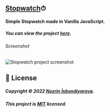 ## [Stopwatch](https://youtu.be/ClSrx1oXwjE "Click me!🎶")⏱

#### Simple Stopwatch made in Vanilla JavaScript.

##### You can view the project [here](https://isbendiyarovanezrin.github.io/Stopwatch "Click me!⏱").

###### _Screenshot_

![Stopwatch project screenshot](https://i.postimg.cc/90sLyftL/stopwatch.png)

## 📝 License

##### Copyright © 2022 [Nəzrin İsbəndiyarova](https://github.com/isbendiyarovanezrin "Click me!🙂").

##### This project is [MIT](https://github.com/isbendiyarovanezrin/Stopwatch/blob/master/LICENSE "Click me!🧐") licensed.
